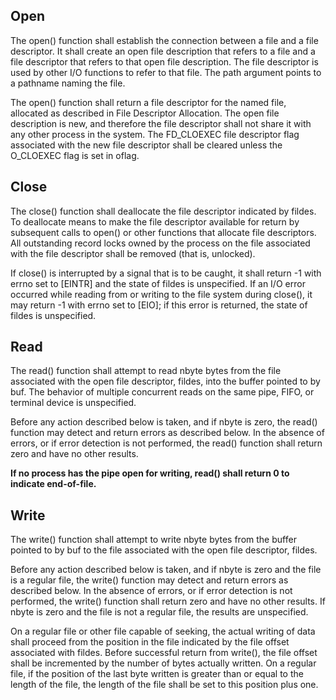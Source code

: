 ## Open

The open() function shall establish the connection between a file and a file descriptor. It shall create an open file description that refers to a file and a file descriptor that refers to that open file description. The file descriptor is used by other I/O functions to refer to that file. The path argument points to a pathname naming the file.

The open() function shall return a file descriptor for the named file, allocated as described in File Descriptor Allocation. The open file description is new, and therefore the file descriptor shall not share it with any other process in the system. The FD_CLOEXEC file descriptor flag associated with the new file descriptor shall be cleared unless the O_CLOEXEC flag is set in oflag.

## Close

The close() function shall deallocate the file descriptor indicated by fildes. To deallocate means to make the file descriptor available for return by subsequent calls to open() or other functions that allocate file descriptors. All outstanding record locks owned by the process on the file associated with the file descriptor shall be removed (that is, unlocked).

If close() is interrupted by a signal that is to be caught, it shall return -1 with errno set to [EINTR] and the state of fildes is unspecified. If an I/O error occurred while reading from or writing to the file system during close(), it may return -1 with errno set to [EIO]; if this error is returned, the state of fildes is unspecified.

## Read

The read() function shall attempt to read nbyte bytes from the file associated with the open file descriptor, fildes, into the buffer pointed to by buf. The behavior of multiple concurrent reads on the same pipe, FIFO, or terminal device is unspecified.

Before any action described below is taken, and if nbyte is zero, the read() function may detect and return errors as described below. In the absence of errors, or if error detection is not performed, the read() function shall return zero and have no other results.

**If no process has the pipe open for writing, read() shall return 0 to indicate end-of-file.**

## Write

The write() function shall attempt to write nbyte bytes from the buffer pointed to by buf to the file associated with the open file descriptor, fildes.

Before any action described below is taken, and if nbyte is zero and the file is a regular file, the write() function may detect and return errors as described below. In the absence of errors, or if error detection is not performed, the write() function shall return zero and have no other results. If nbyte is zero and the file is not a regular file, the results are unspecified.

On a regular file or other file capable of seeking, the actual writing of data shall proceed from the position in the file indicated by the file offset associated with fildes. Before successful return from write(), the file offset shall be incremented by the number of bytes actually written. On a regular file, if the position of the last byte written is greater than or equal to the length of the file, the length of the file shall be set to this position plus one.